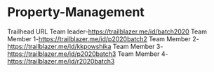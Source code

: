 # Property-Management
Trailhead URL
Team leader-https://trailblazer.me/id/batch2020
Team Member 1-https://trailblazer.me/id/p2020batch2
Team Member 2-https://trailblazer.me/id/kkpowshika
Team Member 3-https://trailblazer.me/id/p2020batch3
Team Member 4-https://trailblazer.me/id/r2020batch3

